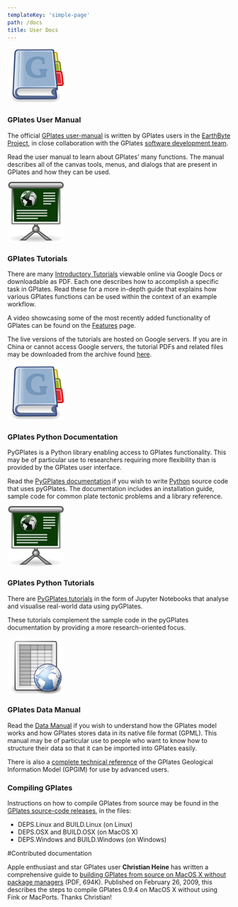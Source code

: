```yaml
---
templateKey: 'simple-page'
path: /docs
title: User Docs
---
```


!["User Manual"](./img/GPlates-Manual.png "GPlates Manual")
    
### GPlates User Manual
   
The official [GPlates user-manual](user-manual) is written by GPlates users in the [EarthByte Project](https://www.earthbyte.org/), in close collaboration with the GPlates [software development team](https://www.gplates.org/contact).

Read the user manual to learn about GPlates' many functions. The manual describes all of the canvas tools, menus, and dialogs that are present in GPlates and how they can be used.

 
!["GPlates Tutorial"](./img/GPlates-Tutorial.png "GPlates Tutorial")

### GPlates Tutorials


There are many [Introductory Tutorials](https://sites.google.com/site/gplatestutorials/) viewable online via Google Docs or downloadable as PDF. Each one describes how to accomplish a specific task in GPlates. Read these for a more in-depth guide that explains how various GPlates functions can be used within the context of an example workflow.

A video showcasing some of the most recently added functionality of GPlates can be found on the [Features](https://www.gplates.org/features.html) page.

The live versions of the tutorials are hosted on Google servers. If you are in China or cannot access Google servers, the tutorial PDFs and related files may be downloaded from the archive found [here](https://www.earthbyte.org/webdav/ftp/earthbyte/GPlates/TutorialData_GPlates2.1/).

!["GPlates Python Documentation"](./img/GPlates-Manual.png "GPlates Python Documentation")

### GPlates Python Documentation

PyGPlates is a Python library enabling access to GPlates functionality. This may be of particular use to researchers requiring more flexibility than is provided by the GPlates user interface.

Read the [PyGPlates documentation](https://www.gplates.org/docs/pygplates/index.html) if you wish to write [Python](https://www.python.org/) source code that uses pyGPlates. The documentation includes an installation guide, sample code for common plate tectonic problems and a library reference.

!["GPlates Python Tutorials"](./img/GPlates-Tutorial.png "GPlates Python Tutorials")

### GPlates Python Tutorials

There are [PyGPlates tutorials](https://github.com/GPlates/pygplates-tutorials) in the form of Jupyter Notebooks that analyse and visualise real-world data using pyGPlates.

These tutorials complement the sample code in the pyGPlates documentation by providing a more research-oriented focus.


!["GPlates Data Manual"](./img/GPlates-DataManual.png "GPlates Data Manual")

### GPlates Data Manual

Read the [Data Manual](http://www.earthbyte.org/Resources/GPlates_tutorials/GPlates_Data_Manual/GPlates_Data_Manual.html) if you wish to understand how the GPlates model works and how GPlates stores data in its native file format (GPML). This manual may be of particular use to people who want to know how to structure their data so that it can be imported into GPlates easily.

There is also a [complete technical reference](https://www.gplates.org/docs/gpgim/index.html) of the GPlates Geological Information Model (GPGIM) for use by advanced users.

### Compiling GPlates
Instructions on how to compile GPlates from source may be found in the [GPlates source-code releases](https://www.gplates.org/download), in the files:

* DEPS.Linux and BUILD.Linux (on Linux)
* DEPS.OSX and BUILD.OSX (on MacOS X)
* DEPS.Windows and BUILD.Windows (on Windows)

#Contributed documentation

Apple enthusiast and star GPlates user __Christian Heine__ has written a comprehensive guide to [building GPlates from source on MacOS X without package managers](docs/Heine_BuildingGPlatesOnOSX_20090226.pdf) (PDF, 694K). Published on February 26, 2009, this describes the steps to compile GPlates 0.9.4 on MacOS X without using Fink or MacPorts. Thanks Christian!